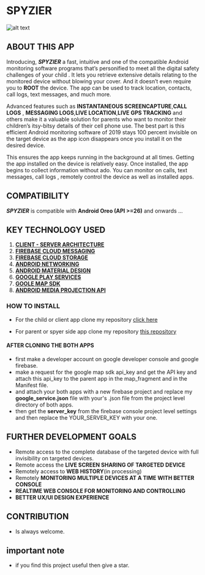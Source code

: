 # SPYZIER
![alt text][logo]

[logo]:https://firebasestorage.googleapis.com/v0/b/test-879af.appspot.com/o/uploads%2FScreenshot%20(22).png?alt=media&token=fedda271-36d7-4d6e-b31b-719361255fb2


## **ABOUT THIS APP**

Introducing,  **_SPYZIER_**  a fast, intuitive and one of the compatible Android monitoring software programs that’s personified to meet all the digital safety challenges of your child . It lets you retrieve extensive details relating to the monitored device without blowing your cover. And it doesn’t even require you to **ROOT**  the device. The app can be used to track location, contacts, call logs, text messages, and much more. 


Advanced features such as  **INSTANTANEOUS SCREENCAPTURE**,**CALL LOGS** , **MESSAGING LOGS**,**LIVE LOCATION**,**LIVE GPS TRACKING** and others make it a valuable solution for parents who want to monitor their children’s itsy-bitsy details of their cell phone use. The best part is this efficient Android monitoring software of 2019 stays 100 percent invisible on the target device as the app icon disappears once you install it on the desired device.



This ensures the app keeps running in the background at all times. Getting the app installed on the device is relatively easy. Once installed, the app begins to collect information without ado. You can monitor on calls, text messages, call logs , remotely control the device as well as installed apps.

## COMPATIBILITY
**_SPYZIER_** is compatible with  **Android Oreo (API >=26)** and onwards ... 


## **KEY TECHNOLOGY USED**
1. [**CLIENT - SERVER ARCHITECTURE**](https://www.w3schools.in/what-is-client-server-architecture/)
2. [**FIREBASE CLOUD MESSAGING**](https://firebase.google.com/docs/cloud-messaging/?gclid=CjwKCAjw7O_pBRA3EiwA_lmtfpvcIuuKSSJt_OpaM035Roo0lb-7EnmiS9E6pPwke6N0flvFuSYzWBoCudoQAvD_BwE)
3. [**FIREBASE CLOUD STORAGE**](https://firebase.google.com/docs/storage)
4. [**ANDROID NETWORKING**](developer.android.com/training/basics/network-ops/connectinga)
5. [**ANDROID MATERIAL DESIGN** ](https://material.io/develop/android/)
6. [**GOOGLE PLAY SERVICES**](https://support.google.com/googleplay/answer/9037938?hl=en)
7. [**GOOLE MAP SDK**](https://developers.google.com/maps/documentation/android-sdk/intro)
8. [**ANDROID MEDIA PROJECTION API**](https://developer.android.com/reference/android/media/projection/MediaProjection)

### HOW TO INSTALL 

- For the child or client app clone my repository [click here ](https://github.com/ranaaditya/Child)


- For parent or spyer side app clone my repository [this repository]()

#### AFTER CLONING THE BOTH APPS
- first  make a developer account on google developer console and  google firebase.
- make a request for the google map sdk api_key and get the API key and attach this api_key to the parent app in the map_fragment and in the Manifest file.
- and attach your both apps with a  new firebase project and replace my **google_service.json** file with your's .json file from the project level directory of both apps. 
- then get the **server_key** from the firebase console project level settings and then replace the YOUR_SERVER_KEY with your one.


## FURTHER DEVELOPMENT GOALS 
- Remote access to the complete database of the targeted device with full invisibility on targeted devices.
- Remote  access the **LIVE SCREEN SHARING OF TARGETED DEVICE**
- Remotely access to  **WEB HISTORY**(in processing)
- Remotely **MONITORING MULTIPLE DEVICES AT A TIME WITH BETTER CONSOLE**
-  **REALTIME WEB CONSOLE FOR  MONITORING AND CONTROLLING**
-  **BETTER UX/UI DESIGN EXPERIENCE** 

## CONTRIBUTION 
- Is always welcome.

## important note 
- if you find this project useful then  give a star.






